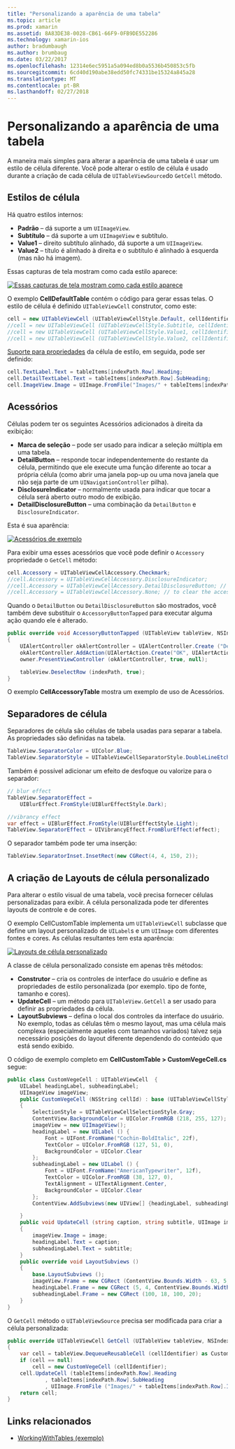 ```yaml
---
title: "Personalizando a aparência de uma tabela"
ms.topic: article
ms.prod: xamarin
ms.assetid: 8A83DE38-0028-CB61-66F9-0FB9DE552286
ms.technology: xamarin-ios
author: bradumbaugh
ms.author: brumbaug
ms.date: 03/22/2017
ms.openlocfilehash: 12314e6ec5951a5a094ed8b0a5536b450853c5fb
ms.sourcegitcommit: 6cd40d190abe38edd50fc74331be15324a845a28
ms.translationtype: MT
ms.contentlocale: pt-BR
ms.lasthandoff: 02/27/2018
---
```

# <a name="customizing-a-tables-appearance"></a>Personalizando a aparência de uma tabela

A maneira mais simples para alterar a aparência de uma tabela é usar um estilo de célula diferente. Você pode alterar o estilo de célula é usado durante a criação de cada célula de `UITableViewSource`do `GetCell` método.

## <a name="cell-styles"></a>Estilos de célula

Há quatro estilos internos:

-  **Padrão** – dá suporte a um `UIImageView`.
-  **Subtítulo** – dá suporte a um `UIImageView` e subtítulo.
-  **Value1** – direito subtítulo alinhado, dá suporte a um `UIImageView`.
-  **Value2** – título é alinhado à direita e o subtítulo é alinhado à esquerda (mas não há imagem).


Essas capturas de tela mostram como cada estilo aparece:

 [ ![](customizing-table-appearance-images/image7.png "Essas capturas de tela mostram como cada estilo aparece")](customizing-table-appearance-images/image7.png)

O exemplo **CellDefaultTable** contém o código para gerar essas telas. O estilo de célula é definido `UITableViewCell` construtor, como este:

```csharp
cell = new UITableViewCell (UITableViewCellStyle.Default, cellIdentifier);
//cell = new UITableViewCell (UITableViewCellStyle.Subtitle, cellIdentifier);
//cell = new UITableViewCell (UITableViewCellStyle.Value1, cellIdentifier);
//cell = new UITableViewCell (UITableViewCellStyle.Value2, cellIdentifier);
```

[Suporte para propriedades](http://developer.xamarin.com/api/type/UIKit.UITableViewCell/) da célula de estilo, em seguida, pode ser definido:

```csharp
cell.TextLabel.Text = tableItems[indexPath.Row].Heading;
cell.DetailTextLabel.Text = tableItems[indexPath.Row].SubHeading;
cell.ImageView.Image = UIImage.FromFile("Images/" + tableItems[indexPath.Row].ImageName); // don't use for Value2
```

## <a name="accessories"></a>Acessórios

Células podem ter os seguintes Acessórios adicionados à direita da exibição:

-   **Marca de seleção** – pode ser usado para indicar a seleção múltipla em uma tabela.
-   **DetailButton** – responde tocar independentemente do restante da célula, permitindo que ele execute uma função diferente ao tocar a própria célula (como abrir uma janela pop-up ou uma nova janela que não seja parte de um `UINavigationController` pilha).
-   **DisclosureIndicator** – normalmente usada para indicar que tocar a célula será aberto outro modo de exibição.
-   **DetailDisclosureButton** – uma combinação da `DetailButton` e `DisclosureIndicator`.


Esta é sua aparência:

 [ ![](customizing-table-appearance-images/image8.png "Acessórios de exemplo")](customizing-table-appearance-images/image8.png)

Para exibir uma esses acessórios que você pode definir o `Accessory` propriedade o `GetCell` método:

```csharp
cell.Accessory = UITableViewCellAccessory.Checkmark;
//cell.Accessory = UITableViewCellAccessory.DisclosureIndicator;
//cell.Accessory = UITableViewCellAccessory.DetailDisclosureButton; // implement AccessoryButtonTapped
//cell.Accessory = UITableViewCellAccessory.None; // to clear the accessory
```

Quando o `DetailButton` ou `DetailDisclosureButton` são mostrados, você também deve substituir o `AccessoryButtonTapped` para executar alguma ação quando ele é alterado.

```csharp
public override void AccessoryButtonTapped (UITableView tableView, NSIndexPath indexPath)
{
    UIAlertController okAlertController = UIAlertController.Create ("DetailDisclosureButton Touched", tableItems[indexPath.Row].Heading, UIAlertControllerStyle.Alert);
    okAlertController.AddAction(UIAlertAction.Create("OK", UIAlertActionStyle.Default, null));
    owner.PresentViewController (okAlertController, true, null);

    tableView.DeselectRow (indexPath, true);
}
```

O exemplo **CellAccessoryTable** mostra um exemplo de uso de Acessórios.

## <a name="cell-separators"></a>Separadores de célula

Separadores de célula são células de tabela usadas para separar a tabela. As propriedades são definidas na tabela.

```csharp
TableView.SeparatorColor = UIColor.Blue;
TableView.SeparatorStyle = UITableViewCellSeparatorStyle.DoubleLineEtched;
```

Também é possível adicionar um efeito de desfoque ou valorize para o separador:

```csharp
// blur effect
TableView.SeparatorEffect =
    UIBlurEffect.FromStyle(UIBlurEffectStyle.Dark);

//vibrancy effect
var effect = UIBlurEffect.FromStyle(UIBlurEffectStyle.Light);
TableView.SeparatorEffect = UIVibrancyEffect.FromBlurEffect(effect);
```

O separador também pode ter uma inserção:

```csharp
TableView.SeparatorInset.InsetRect(new CGRect(4, 4, 150, 2));
```

## <a name="creating-custom-cell-layouts"></a>A criação de Layouts de célula personalizado

Para alterar o estilo visual de uma tabela, você precisa fornecer células personalizadas para exibir. A célula personalizada pode ter diferentes layouts de controle e de cores.

O exemplo CellCustomTable implementa um `UITableViewCell` subclasse que define um layout personalizado de `UILabel`s e um `UIImage` com diferentes fontes e cores. As células resultantes tem esta aparência:

 [ ![](customizing-table-appearance-images/image9.png "Layouts de célula personalizado")](customizing-table-appearance-images/image9.png)

A classe de célula personalizado consiste em apenas três métodos:

-   **Construtor** – cria os controles de interface do usuário e define as propriedades de estilo personalizada (por exemplo. tipo de fonte, tamanho e cores).
-   **UpdateCell** – um método para `UITableView.GetCell` a ser usado para definir as propriedades da célula.
-   **LayoutSubviews** – defina o local dos controles da interface do usuário. No exemplo, todas as células têm o mesmo layout, mas uma célula mais complexa (especialmente aqueles com tamanhos variados) talvez seja necessário posições do layout diferente dependendo do conteúdo que está sendo exibido.


O código de exemplo completo em **CellCustomTable > CustomVegeCell.cs** segue:

```csharp
public class CustomVegeCell : UITableViewCell  {
    UILabel headingLabel, subheadingLabel;
    UIImageView imageView;
    public CustomVegeCell (NSString cellId) : base (UITableViewCellStyle.Default, cellId)
    {
        SelectionStyle = UITableViewCellSelectionStyle.Gray;
        ContentView.BackgroundColor = UIColor.FromRGB (218, 255, 127);
        imageView = new UIImageView();
        headingLabel = new UILabel () {
            Font = UIFont.FromName("Cochin-BoldItalic", 22f),
            TextColor = UIColor.FromRGB (127, 51, 0),
            BackgroundColor = UIColor.Clear
        };
        subheadingLabel = new UILabel () {
            Font = UIFont.FromName("AmericanTypewriter", 12f),
            TextColor = UIColor.FromRGB (38, 127, 0),
            TextAlignment = UITextAlignment.Center,
            BackgroundColor = UIColor.Clear
        };
        ContentView.AddSubviews(new UIView[] {headingLabel, subheadingLabel, imageView});

    }
    public void UpdateCell (string caption, string subtitle, UIImage image)
    {
        imageView.Image = image;
        headingLabel.Text = caption;
        subheadingLabel.Text = subtitle;
    }
    public override void LayoutSubviews ()
    {
        base.LayoutSubviews ();
        imageView.Frame = new CGRect (ContentView.Bounds.Width - 63, 5, 33, 33);
        headingLabel.Frame = new CGRect (5, 4, ContentView.Bounds.Width - 63, 25);
        subheadingLabel.Frame = new CGRect (100, 18, 100, 20);
    }
}
```

O `GetCell` método o `UITableViewSource` precisa ser modificada para criar a célula personalizada:

```csharp
public override UITableViewCell GetCell (UITableView tableView, NSIndexPath indexPath)
{
    var cell = tableView.DequeueReusableCell (cellIdentifier) as CustomVegeCell;
    if (cell == null)
        cell = new CustomVegeCell (cellIdentifier);
    cell.UpdateCell (tableItems[indexPath.Row].Heading
            , tableItems[indexPath.Row].SubHeading
            , UIImage.FromFile ("Images/" + tableItems[indexPath.Row].ImageName) );
    return cell;
}
```



## <a name="related-links"></a>Links relacionados

- [WorkingWithTables (exemplo)](https://developer.xamarin.com/samples/monotouch/WorkingWithTables)
